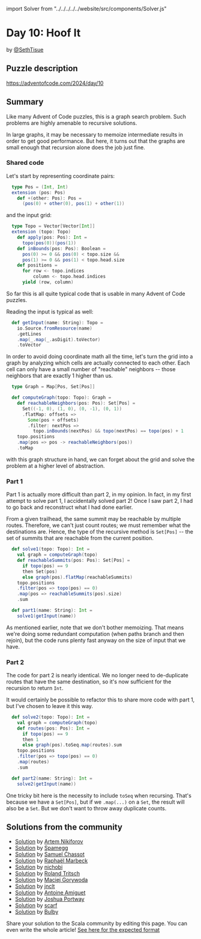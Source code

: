 import Solver from "../../../../../website/src/components/Solver.js"

# Day 10: Hoof It

by [@SethTisue](https://github.com/SethTisue)

## Puzzle description

https://adventofcode.com/2024/day/10

## Summary

Like many Advent of Code puzzles, this is a graph search problem.
Such problems are highly amenable to recursive solutions.

In large graphs, it may be necessary to memoize intermediate results
in order to get good performance. But here, it turns out that the
graphs are small enough that recursion alone does the job just fine.

### Shared code

Let's start by representing coordinate pairs:

```scala
  type Pos = (Int, Int)
  extension (pos: Pos)
    def +(other: Pos): Pos =
      (pos(0) + other(0), pos(1) + other(1))
```

and the input grid:

```scala
  type Topo = Vector[Vector[Int]]
  extension (topo: Topo)
    def apply(pos: Pos): Int =
      topo(pos(0))(pos(1))
    def inBounds(pos: Pos): Boolean =
      pos(0) >= 0 && pos(0) < topo.size &&
      pos(1) >= 0 && pos(1) < topo.head.size
    def positions =
      for row <- topo.indices
          column <- topo.head.indices
      yield (row, column)
```

So far this is all quite typical code that is usable in many
Advent of Code puzzles.

Reading the input is typical as well:

```scala
  def getInput(name: String): Topo =
    io.Source.fromResource(name)
    .getLines
    .map(_.map(_.asDigit).toVector)
    .toVector
```

In order to avoid doing coordinate math all the time, let's turn the
grid into a graph by analyzing which cells are actually connected to
each other. Each cell can only have a small number of "reachable"
neighbors -- those neighbors that are exactly 1 higher than us.

```scala
  type Graph = Map[Pos, Set[Pos]]

  def computeGraph(topo: Topo): Graph =
    def reachableNeighbors(pos: Pos): Set[Pos] =
      Set((-1, 0), (1, 0), (0, -1), (0, 1))
      .flatMap: offsets =>
        Some(pos + offsets)
        .filter: nextPos =>
          topo.inBounds(nextPos) && topo(nextPos) == topo(pos) + 1
    topo.positions
    .map(pos => pos -> reachableNeighbors(pos))
    .toMap
```

with this graph structure in hand, we can forget about the grid
and solve the problem at a higher level of abstraction.

### Part 1

Part 1 is actually more difficult than part 2, in my opinion.  In
fact, in my first attempt to solve part 1, I accidentally solved part
2! Once I saw part 2, I had to go back and reconstruct what I had done
earlier.

From a given trailhead, the same summit may be reachable by multiple
routes. Therefore, we can't just count routes; we must remember what
the destinations are. Hence, the type of the recursive method is
`Set[Pos]` -- the set of summits that are reachable from the current
position.

```scala
  def solve1(topo: Topo): Int =
    val graph = computeGraph(topo)
    def reachableSummits(pos: Pos): Set[Pos] =
      if topo(pos) == 9
      then Set(pos)
      else graph(pos).flatMap(reachableSummits)
    topo.positions
    .filter(pos => topo(pos) == 0)
    .map(pos => reachableSummits(pos).size)
    .sum

  def part1(name: String): Int =
    solve1(getInput(name))
```

As mentioned earlier, note that we don't bother memoizing. That means
we're doing some redundant computation (when paths branch and then
rejoin), but the code runs plenty fast anyway on the size of input
that we have.

### Part 2

The code for part 2 is nearly identical. We no longer need to de-duplicate
routes that have the same destination, so it's now sufficient for the recursion
to return `Int`.

It would certainly be possible to refactor this to share more code
with part 1, but I've chosen to leave it this way.

```scala
  def solve2(topo: Topo): Int =
    val graph = computeGraph(topo)
    def routes(pos: Pos): Int =
      if topo(pos) == 9
      then 1
      else graph(pos).toSeq.map(routes).sum
    topo.positions
    .filter(pos => topo(pos) == 0)
    .map(routes)
    .sum

  def part2(name: String): Int =
    solve2(getInput(name))
```

One tricky bit here is the necessity to include `toSeq` when
recursing. That's because we have a `Set[Pos]`, but if we `.map(...)`
on a `Set`, the result will also be a `Set`. But we don't want to
throw away duplicate counts.

## Solutions from the community

- [Solution](https://github.com/nikiforo/aoc24/blob/main/src/main/scala/io/github/nikiforo/aoc24/D10T2.scala) by [Artem Nikiforov](https://github.com/nikiforo)
- [Solution](https://github.com/spamegg1/aoc/blob/master/2024/10/10.worksheet.sc#L166) by [Spamegg](https://github.com/spamegg1)
- [Solution](https://github.com/samuelchassot/AdventCode_2024/blob/8cc89587c8558c7f55e2e0a3d6868290f0c5a739/10/Day10.scala) by [Samuel Chassot](https://github.com/samuelchassot)
- [Solution](https://github.com/rmarbeck/advent2024/blob/main/day10/src/main/scala/Solution.scala) by [Raphaël Marbeck](https://github.com/rmarbeck)
- [Solution](https://github.com/nichobi/advent-of-code-2024/blob/main/10/solution.scala) by [nichobi](https://github.com/nichobi)
- [Solution](https://github.com/rolandtritsch/scala3-aoc-2024/blob/trunk/src/aoc2024/Day10.scala) by [Roland Tritsch](https://github.com/rolandtritsch)
- [Solution](https://github.com/makingthematrix/AdventOfCode2024/blob/main/src/main/scala/io/github/makingthematrix/AdventofCode2024/DayTen.scala) by [Maciej Gorywoda](https://github.com/makingthematrix)
- [Solution](https://github.com/jnclt/adventofcode2024/blob/main/day10/hoof-it.sc) by [jnclt](https://github.com/jnclt)
- [Solution](https://github.com/aamiguet/advent-2024/blob/main/src/main/scala/ch/aamiguet/advent2024/Day10.scala) by [Antoine Amiguet](https://github.com/aamiguet)
- [Solution](https://github.com/jportway/advent2024/blob/master/src/main/scala/Day10.scala) by [Joshua Portway](https://github.com/jportway)
- [Solution](https://github.com/scarf005/aoc-scala/blob/main/2024/day10.scala) by [scarf](https://github.com/scarf005)
- [Solution](https://github.com/TheDrawingCoder-Gamer/adventofcode2024/blob/master/src/main/scala/day10.sc) by [Bulby](https://github.com/TheDrawingCoder-Gamer)

Share your solution to the Scala community by editing this page.
You can even write the whole article! [See here for the expected format](https://github.com/scalacenter/scala-advent-of-code/discussions/424)
